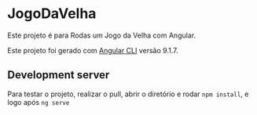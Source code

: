 # JogoDaVelha

Este projeto é para Rodas um Jogo da Velha com Angular.

Este projeto foi gerado com [Angular CLI](https://github.com/angular/angular-cli) versão 9.1.7.

## Development server
Para testar o projeto, realizar o pull, abrir o diretório e rodar `npm install`, e logo após `ng serve`
